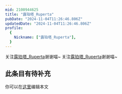 ```yaml
---
mid: 2100944625
title: "露珀塔_Ruperta"
pubDate: "2024-11-04T11:26:46.806Z"
updatedDate: "2024-11-04T11:26:46.806Z"
profile:
  {
    Nickname: ["露珀塔_Ruperta"],
  }
---
```


关注[露珀塔_Ruperta](https://space.bilibili.com/2100944625)谢谢喵~ 关注[露珀塔_Ruperta](https://space.bilibili.com/2100944625)谢谢喵~

## 此条目有待补充
你可以在[这里](https://github.com/Yuhanawa/VTuber.ICU/edit/master/src/content/v/露珀塔_Ruperta/index.md)编辑本文
